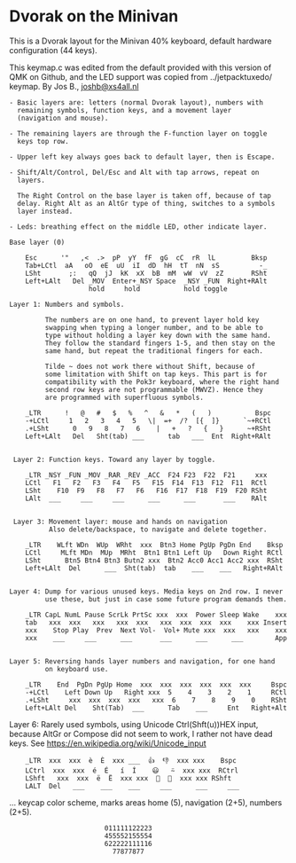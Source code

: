 # Dvorak on the Minivan

This is a Dvorak layout for the Minivan 40% keyboard, default hardware
configuration (44 keys).

This keymap.c was edited from the default provided with this version of
QMK on Github, and the LED support was copied from ../jetpacktuxedo/
keymap. By Jos B., <joshb@xs4all.nl>


    - Basic layers are: letters (normal Dvorak layout), numbers with
      remaining symbols, function keys, and a movement layer
      (navigation and mouse).

    - The remaining layers are through the F-function layer on toggle
      keys top row.

    - Upper left key always goes back to default layer, then is Escape.

    - Shift/Alt/Control, Del/Esc and Alt with tap arrows, repeat on
      layers.

      The Right Control on the base layer is taken off, because of tap 
      delay. Right Alt as an AltGr type of thing, switches to a symbols
      layer instead.
 
    - Leds: breathing effect on the middle LED, other indicate layer.

    Base layer (0)

        Esc      '"   ,<  .>  pP  yY  fF  gG  cC  rR  lL         Bksp
        Tab+LCtl  aA   oO  eE  uU  iI  dD  hH  tT  nN  sS          -_
        LSht       ;:   qQ  jJ  kK  xX  bB  mM  wW  vV  zZ       RSht
        Left+LAlt   Del _MOV  Enter+_NSY Space  _NSY _FUN  Right+RAlt
                        hold     hold           hold toggle 
        
    Layer 1: Numbers and symbols.

             The numbers are on one hand, to prevent layer hold key
             swapping when typing a longer number, and to be able to
             type without holding a layer key down with the same hand.
             They follow the standard fingers 1-5, and then stay on the
             same hand, but repeat the traditional fingers for each.

             Tilde ~ does not work there without Shift, because of
             some limitation with Shift on tap keys. This part is for
             compatibility with the Pok3r keyboard, where the right hand
             second row keys are not programmable (MWVZ). Hence they
             are programmed with superfluous symbols.

        _LTR      !   @   #   $   %   ^   &   *   (   )           Bspc
        -+LCtl     1   2   3   4   5   \|  =+  /?  [{  ]}      `~+RCtl
        .+LSht      0   9   8   7   6    |   +   ?   {   }      ~+RSht
        Left+LAlt   Del   Sht(tab) ___      tab   ___  Ent  Right+RAlt
         
                
     Layer 2: Function keys. Toward any layer by toggle.
    
        _LTR _NSY _FUN _MOV _RAR _REV _ACC  F24 F23  F22  F21     xxx
        LCtl   F1   F2   F3   F4   F5   F15  F14  F13  F12  F11  RCtl
        LSht    F10  F9   F8   F7   F6   F16  F17  F18  F19  F20 RSht
        LAlt  ___     ___     ___      ___      ___       ___    RAlt
        

     Layer 3: Movement layer: mouse and hands on navigation
              Also delete/backspace, to navigate and delete together.

        _LTR    WLft WDn  WUp  WRht  xxx  Btn3 Home PgUp PgDn End    Bksp
        LCtl     MLft MDn  MUp  MRht  Btn1 Btn1 Left Up   Down Right RCtl
        LSht      Btn5 Btn4 Btn3 Butn2 xxx  Btn2 Acc0 Acc1 Acc2 xxx  RSht
        Left+LAlt  Del      ___  Sht(tab)  tab    ___    ___   Right+RAlt
        
                
    Layer 4: Dump for various unused keys. Media keys on 2nd row. I never
             use these, but just in case some future program demands them.

        _LTR CapL NumL Pause ScrLk PrtSc xxx  xxx  Power Sleep Wake    xxx   
        tab   xxx  xxx   xxx   xxx  xxx   xxx  xxx  xxx  xxx    xxx Insert
        xxx    Stop Play  Prev  Next Vol-  Vol+ Mute xxx  xxx   xxx    xxx
        xxx    ___     ___      ___       ___      ___      ___        App
        

    Layer 5: Reversing hands layer numbers and navigation, for one hand
             on keyboard use.  
    
        _LTR    End  PgDn PgUp Home  xxx  xxx  xxx  xxx  xxx  xxx     Bspc
        -+LCtl    Left Down Up   Right xxx  5    4    3    2    1     RCtl
        .+LSht     xxx  xxx  xxx  xxx   xxx  6    7    8    9    0    RSht
        Left+LAlt Del    Sht(Tab)  ___      Tab    ___     Ent   Right+Alt
        

   Layer 6: Rarely used symbols, using Unicode Ctrl(Shft(u))HEX input,
            because AltGr or Compose did not seem to work, I rather not have
            dead keys. See https://en.wikipedia.org/wiki/Unicode_input 

        _LTR  xxx  xxx  è  È  xxx ___  👍  👎  xxx xxx    Bspc
        LCtrl  xxx  xxx  é  É   í  Í    😃   ⍨  xxx xxx  RCtrl
        LShft   xxx  xxx  ë  Ë  xxx xxx  🙂  🙁  xxx xxx RShft
        LALT  Del   ___    ___    ___     ___      ___     ___


   ... keycap color scheme, marks areas home (5), navigation (2+5), numbers (2+5).

                            011111122223
                            455552155554
                            622222111116
                              77877877

